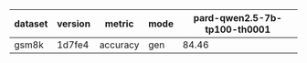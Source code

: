 | dataset | version | metric | mode | pard-qwen2.5-7b-tp100-th0001 |
|----- | ----- | ----- | ----- | -----|
| gsm8k | 1d7fe4 | accuracy | gen | 84.46 |
